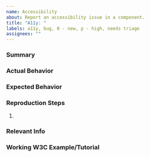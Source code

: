 ```yaml
---
name: Accessibility
about: Report an accessibility issue in a component.
title: "A11y: "
labels: a11y, bug, 0 - new, p - high, needs triage
assignees: ""
---
```


### Summary

### Actual Behavior

### Expected Behavior

### Reproduction Steps

1.

### Relevant Info <!--(e.g. Browser, OS, Mobile)-->

### Working W3C Example/Tutorial <!--(Link to valid w3c example for reference)-->
